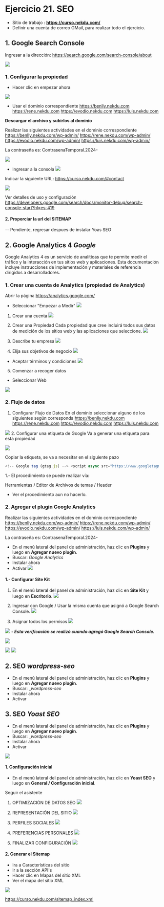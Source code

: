 # Ejercicio 21.  SEO

- Sitio de trabajo : **https://curso.nekdu.com/**
- Definir una cuenta de correo GMail, para realizar todo el ejercicio.

## 1. Google Search Console


Ingresar a la dirección: https://search.google.com/search-console/about

![](https://i.imgur.com/JkRNrLj.png)

### 1. Configurar la propiedad
- Hacer clic en empezar ahora
 
![](https://i.imgur.com/EacJYVE.png)
- Usar el dominio correspondiente
https://benlly.nekdu.com
https://rene.nekdu.com
https://evodio.nekdu.com
https://luis.nekdu.com


**Descargar el archivo y subirlos al dominio**

Realizar las siguientes actividades en el dominio correspondiente
https://benlly.nekdu.com/wp-admin/
https://rene.nekdu.com/wp-admin/
https://evodio.nekdu.com/wp-admin/
https://luis.nekdu.com/wp-admin/

La contraseña es: ContrasenaTemporal.2024-

![](https://i.imgur.com/3W3Ej39.png)

- Ingresar a la consola
![](https://i.imgur.com/3S6FKnE.png)

Indicar la siguiente URL: https://curso.nekdu.com/#contact

![](https://i.imgur.com/Ed60wsu.png)

Ver detalles de uso y configuración
https://developers.google.com/search/docs/monitor-debug/search-console-start?hl=es-419

#### 2. Proporciar la url del SITEMAP
-- Pendiente, regresar despues de instalar Yoas SEO










## 2. Google Analytics 4 _Google_

Google Analytics 4 es un servicio de analíticas que te permite medir el tráfico y la interacción en tus sitios web y aplicaciones. Esta documentación incluye instrucciones de implementación y materiales de referencia dirigidos a desarrolladores.

### 1. Crear una cuenta de Analytics (propiedad de Analytics)
Abrir la página https://analytics.google.com/
- Seleccionar "Empezar a Medir"
![](https://i.imgur.com/i6XHN8F.png)

1. Crear una cuenta
![](https://i.imgur.com/BmOiaOa.png)
2. Crear una Propiedad
Cada propiedad que cree incluirá todos sus datos de medición de los sitios web y las aplicaciones que seleccione.
![](https://i.imgur.com/LrEQn5m.png)

3. Describe tu empresa
![](https://i.imgur.com/D3rKHm6.png)

4. Elija sus objetivos de negocio
![](https://i.imgur.com/8bjzZXT.png)

- Aceptar términos y condiciones
![](https://i.imgur.com/TCe3F5e.png)

5. Comenzar a recoger datos
- Seleccionar Web

![](https://i.imgur.com/ZUFWCcL.png)
### 2.  Flujo de datos
1. Configurar Flujo de Datos
En el dominio seleccionar alguno de los siguientes según corresponda
https://benlly.nekdu.com
https://rene.nekdu.com
https://evodio.nekdu.com
https://luis.nekdu.com



![](https://i.imgur.com/2qjAjJr.png)
2. Configurar una etiqueta de Google
Va a generar una etiqueta para esta propiedad

![](https://i.imgur.com/RdBBAgy.png)

Copiar la etiqueta, se va a necesitar en el siguiente pazo

```javascript
<!-- Google tag (gtag.js) --> <script async src="https://www.googletagmanager.com/gtag/js?id=G-WS8K0MDBPF"></script> <script> window.dataLayer = window.dataLayer || []; function gtag(){dataLayer.push(arguments);} gtag('js', new Date()); gtag('config', 'G-WS8K0MDBPF'); </script>
```

1.- El procedimiento se puede realizar vía:

Herramientas / Editor de Archivos de temas / Header 
- Ver el procedimiento aun no hacerlo.


### 2. Agregar el plugin Google Analytics
Realizar las siguientes actividades en el dominio correspondiente
https://benlly.nekdu.com/wp-admin/
https://rene.nekdu.com/wp-admin/
https://evodio.nekdu.com/wp-admin/
https://luis.nekdu.com/wp-admin/

La contraseña es: ContrasenaTemporal.2024-

- En el menú lateral del panel de administración, haz clic en **Plugins** y luego en **Agregar nuevo plugin**.
- Buscar: _Google Analytics_
- Instalar ahora
- Activar
![](https://i.imgur.com/TMaIJwi.png)

#### 1.- Configurar Site Kit
1.  En el menú lateral del panel de administración, haz clic en **Site Kit** y luego en **Escritorio**.
![](https://i.imgur.com/cCh32rZ.png)

2.  Ingresar con Google / Usar la misma cuenta que asignó a Google Search Console.
![](https://i.imgur.com/PjeYXtU.png)

4. Asignar todos los permisos
![](https://i.imgur.com/vTsDjQl.png)

![](https://i.imgur.com/z1V99mx.png)
***- Esta verificación se realizó cuando agregó Google Search Console.***

![](https://i.imgur.com/0WUyAfQ.png)

![](https://i.imgur.com/GLXHW7j.png)
![](https://i.imgur.com/pNTzJzd.png)






## 2. SEO  _wordpress-seo_
- En el menú lateral del panel de administración, haz clic en **Plugins** y luego en **Agregar nuevo plugin**.
- Buscar: __wordpress-seo_
- Instalar ahora
- Activar


## 3. SEO  _Yoast SEO_
- En el menú lateral del panel de administración, haz clic en **Plugins** y luego en **Agregar nuevo plugin**.
- Buscar: __wordpress-seo_
- Instalar ahora
- Activar


![](https://i.imgur.com/JT04zl0.png)
#### 1. Configuración inicial
- En el menú lateral del panel de administración, haz clic en **Yoast SEO** y luego en **General / Configuración inicial**.

Seguir el asistente
1. OPTIMIZACIÓN DE DATOS SEO
![](https://i.imgur.com/0tVk9qM.png)
2. REPRESENTACIÓN DEL SITIO
![](https://i.imgur.com/KDYolwU.png)
3. PERFILES SOCIALES
![](https://i.imgur.com/iU8OOHe.png)

4.   PREFERENCIAS PERSONALES
![](https://i.imgur.com/qvx4BoX.png)

5. FINALIZAR CONFIGURACIÓN
![](https://i.imgur.com/gPkx33E.png)

#### 2. Generar el Sitemap
- Ira a Características del sitio
- Ir a la sección API's
- Hacer clic en Mapas del sitio XML
- Ver el mapa del sitio XML

![](https://i.imgur.com/pSwUwEl.png)

https://curso.nekdu.com/sitemap_index.xml

<!--stackedit_data:
eyJoaXN0b3J5IjpbLTg1OTU2MTM4LC05NTU5NDYwNDIsMTUyND
QyMDU2LC0xNTU4MDc1NDcsLTIwMDY2MDQwMTYsLTYzNDY4NDgy
MiwtMTE5MjYyMTM3Myw1MTYzMjIxNzEsNzA1NjQyODMxLC0xNj
IwNTQ5NTg2XX0=
-->